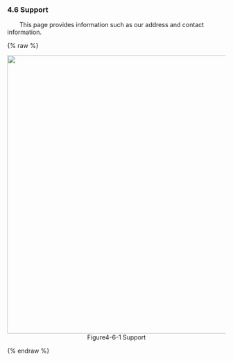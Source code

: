 ### 4.6 Support 

&emsp;&emsp;This page provides information such as our address and contact information.  
  
{% raw %}
<div  align="center" >
<img src="/imagech/WEB-SUPPORT.png",alt="cover", width=640 >
</div>
<div align="center" > Figure4-6-1 Support </div>
<p></p>
{% endraw %}  
